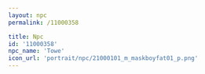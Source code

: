 ```yaml
---
layout: npc
permalink: /11000358

title: Npc
id: '11000358'
npc_name: 'Towe'
icon_url: 'portrait/npc/21000101_m_maskboyfat01_p.png'
---
```


